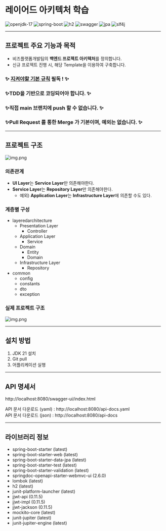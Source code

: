 # 레이어드 아키텍처 학습

<img src="https://img.shields.io/badge/openjdk_21-000000?style=for-the-badge&logo=openjdk&logoColor=white" alt="openjdk-17">
<img src="https://img.shields.io/badge/spring_boot-6DB33F?style=for-the-badge&logo=spring&logoColor=white" alt="spring-boot">
<img src="https://img.shields.io/badge/h2-4479A1?style=for-the-badge&logo=wikidata&logoColor=white" alt="h2">
<img src="https://img.shields.io/badge/swagger-85EA2D?style=for-the-badge&logo=swagger&logoColor=white" alt="swagger">
<img src="https://img.shields.io/badge/jpa-20336B?style=for-the-badge&logoColor=white" alt="jpa">
<img src="https://img.shields.io/badge/slf4j (with logback)-20336B?style=for-the-badge&logoColor=white" alt="slf4j">

---

## 프로젝트 주요 기능과 목적

- 비즈플랫폼개발팀의 **백엔드 프로젝트 아키텍처**를 정의합니다.
- 신규 프로젝트 진행 시, 해당 Template을 이용하여 구축합니다.

### ✨ [지켜야할 기본 규칙](https://dwedi.atlassian.net/wiki/spaces/BPD/pages/615875030/-+Spring) 필독 ! ✨

### ✨TDD을 기반으로 코딩되어야 합니다. ✨

### ✨직접 main 브랜치에 push 할 수 없습니다. ✨

### ✨Pull Request 를 통한 Merge 가 기본이며, 예외는 없습니다. ✨

---

## 프로젝트 구조

![img.png](readme-image/layered-architecture.png)

### 의존관계

- **UI Layer**는 **Service Layer**만 의존해야한다.
- **Service Layer**는 **Repository Layer**만 의존해야한다.
    - 예외) **Application Layer**는 **Infrastructure Layer**에 의존할 수도 있다.

### 계층별 구성

- layeredarchitecture
    - Presentation Layer
        - Controller
    - Application Layer
        - Service
    - Domain
        - Entity
        - Domain
    - Infrastructure Layer
        - Repository
- common
    - config
    - constants
    - dto
    - exception

### 실제 프로젝트 구조

![img.png](readme-image/dongwha-project-structure.png)

---

## 설치 방법

1. JDK 21 설치
2. Git pull
3. 어플리케이션 실행

---

## API 명세서

http://localhost:8080/swagger-ui/index.html

API 문서 다운로드 (yaml) : http://localhost:8080/api-docs.yaml  
API 문서 다운로드 (json) : http://localhost:8080/api-docs

---

## 라이브러리 정보

- spring-boot-starter (latest)
- spring-boot-starter-web (latest)
- spring-boot-starter-data-jpa (latest)
- spring-boot-starter-test (latest)
- spring-boot-starter-validation (latest)
- springdoc-openapi-starter-webmvc-ui (2.6.0)
- lombok (latest)
- h2 (latest)
- junit-platform-launcher (latest)
- jjwt-api (0.11.5)
- jjwt-impl (0.11.5)
- jjwt-jackson (0.11.5)
- mockito-core (latest)
- junit-jupiter (latest)
- junit-jupiter-engine (latest)
